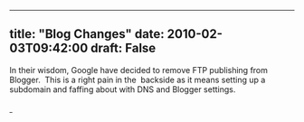 
---
title: "Blog Changes"
date: 2010-02-03T09:42:00
draft: False
---

In their wisdom, Google have decided to remove FTP publishing from Blogger.  This is a right pain in the  backside as it means setting up a subdomain and faffing about with DNS and Blogger settings.

[<span style="font-size: large;"> </span>](http://blog.danandtheduke.co.uk/) </span></span>